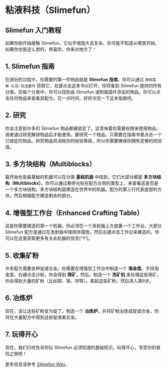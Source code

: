 # 粘液科技（Slimefun）

## Slimefun 入门教程

如果你刚开始接触 Slimefun，它似乎很庞大且复杂。你可能不知道从哪里开始。如果你也是这么想的，恭喜你，你来对地方了！

## 1. Slimefun 指南
在游玩的过程中，你需要的第一件物品就是 **Slimefun 指南**。你可以通过 `游戏菜单-礼包-玩法套件` 获取它，右键点击这本书以打开。你将看到 Slimefun 提供的所有分类。在每个分类中，你可以找到由 Slimefun 或附属插件添加的物品。你可以点击任何物品来查看其配方。花一点时间，好好浏览一下这本指南吧。

## 2. 研究
你会注意到许多的 Slimefun 物品都被锁定了。这意味着你需要权限来使用物品，或者通过研究解锁物品后才能使用。要研究一个物品，只需要在指南书里点击一个已锁定的物品。研究物品将消耗你的经验等级，所以你需要确保你拥有足够的经验值。

## 3. 多方块结构（Multiblocks）
最开始也是最基础的机器可以在分类 **基础机器** 中找到，它们大部分都是 **多方块结构（Multiblocks）**。你可以通过悬停光标在配方左侧的类型上，来查看这是否是一个多方块结构。多方块结构是建造在世界中的机器。配方的第三行代表底部的方块，然后根据配方建造剩余的部分。

## 4. 增强型工作台（Enhanced Crafting Table）
这是你需要建造的第一个机器。你必须在一个发射器上方放置一个工作台。大部分 Slimefun 配方是通过在发射器中按顺序摆放，然后右键点击工作台来建造的。你可以在这里获取更多有关此机器的信息[^1^]。

## 5. 收集矿粉
许多配方需要各种锭或合金。你需要在增强型工作台中制造一个 **淘金盘**。手持淘金盘，右键点击沙砾，你会得到 **筛矿**。然后，制造一个 **洗矿机** 来处理这些筛矿。你会得到大量的矿粉（比如铜、锡、锌等）。拿起这些矿粉，然后进入第6步。

## 6. 冶炼炉
现在，该让这些矿粉变为锭了。制造一个 **冶炼炉**，并将矿粉冶炼成锭或合金。你将在大量配方中用到这些锭或者合金。

## 7. 玩得开心
现在，我们已经告诉你玩 Slimefun 必须知道的基础知识。玩得开心，享受你的冒险之旅吧！

更多信息请参考 [Slimefun Wiki](https://slimefun-wiki.guizhanss.cn/Slimefun-in-a-nutshell)。
